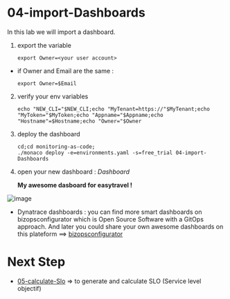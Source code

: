 # 04-import-Dashboards

In this lab we will import a dashboard.  

1) export the variable 

       export Owner=<your user account>
       
  - if Owner and Email are the same :  
   
        export Owner=$Email
       
2) verify your env variables 

       echo "NEW_CLI="$NEW_CLI;echo "MyTenant=https://"$MyTenant;echo "MyToken="$MyToken;echo "Appname="$Appname;echo "Hostname"=$Hostname;echo "Owner="$Owner

3) deploy the dashboard   

       cd;cd monitoring-as-code;
       ./monaco deploy -e=environments.yaml -s=free_trial 04-import-Dashboards
 
4) open your new dashboard : _Dashboard_

      **My awesome dasboard for easytravel !** 
 
 ![image](https://user-images.githubusercontent.com/40337213/116607293-19213e00-a932-11eb-9d12-a26173a4a7e7.png)

- Dynatrace dashboards : you can find more smart dashboards on bizopsconfigurator which is Open Source Software with a GitOps approach. 
And later you could share your own awesome dashboards on this plateform ==> [bizopsconfigurator](https://dynatrace.github.io/BizOpsConfigurator/index.html#miscTools)  

# Next Step
- [05-calculate-Slo](https://github.com/JLLormeau/monitoring-as-code/tree/main/05-calculate-Slo) => to generate and calculate SLO (Service level objectif)   
